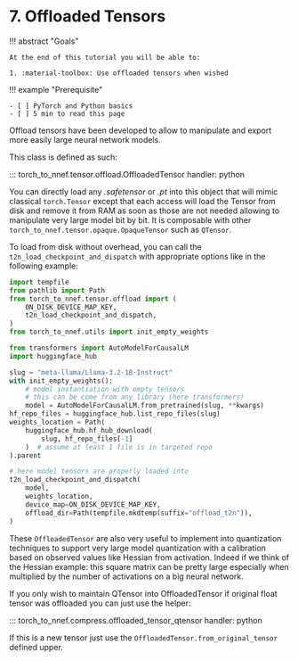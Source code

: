 # 7. Offloaded Tensors

!!! abstract "Goals"

    At the end of this tutorial you will be able to:

    1. :material-toolbox: Use offloaded tensors when wished

!!! example "Prerequisite"

    - [ ] PyTorch and Python basics
    - [ ] 5 min to read this page

Offload tensors have been developed to allow to manipulate and export more
easily large neural network models.

This class is defined as such:

::: torch_to_nnef.tensor.offload.OffloadedTensor
    handler: python

You can directly load any *.safetensor* or *.pt* into this object that will mimic classical
`torch.Tensor` except that each access will load the Tensor from disk and remove it from RAM as
soon as those are not needed allowing to manipulate very large model bit by bit.
It is composable with other `torch_to_nnef.tensor.opaque.OpaqueTensor` such as `QTensor`.

To load from disk without overhead,
you can call the `t2n_load_checkpoint_and_dispatch` with appropriate options like in the following example:

```python title="example of offload usage from disk (extracted from LLM exporter)"
import tempfile
from pathlib import Path
from torch_to_nnef.tensor.offload import (
    ON_DISK_DEVICE_MAP_KEY,
    t2n_load_checkpoint_and_dispatch,
)
from torch_to_nnef.utils import init_empty_weights

from transformers import AutoModelForCausalLM
import huggingface_hub

slug = "meta-llama/Llama-3.2-1B-Instruct"
with init_empty_weights():
    # model instantiation with empty tensors
    # this can be come from any library (here transformers)
    model = AutoModelForCausalLM.from_pretrained(slug, **kwargs)
hf_repo_files = huggingface_hub.list_repo_files(slug)
weights_location = Path(
    huggingface_hub.hf_hub_download(
        slug, hf_repo_files[-1]
    )  # assume at least 1 file is in targeted repo
).parent

# here model tensors are properly loaded into
t2n_load_checkpoint_and_dispatch(
    model,
    weights_location,
    device_map=ON_DISK_DEVICE_MAP_KEY,
    offload_dir=Path(tempfile.mkdtemp(suffix="offload_t2n")),
)
```

These `OffloadedTensor` are also very useful to implement into quantization techniques to
support very large model quantization with a calibration based on observed values like Hessian from activation.
Indeed if we think of the Hessian example: this square matrix can be pretty large especially
when multiplied by the number of activations on a big neural network.

If you only wish to maintain QTensor into OffloadedTensor if original float
tensor was offloaded you can just use the helper:

::: torch_to_nnef.compress.offloaded_tensor_qtensor
    handler: python

If this is a new tensor just use the `OffloadedTensor.from_original_tensor` defined upper.
